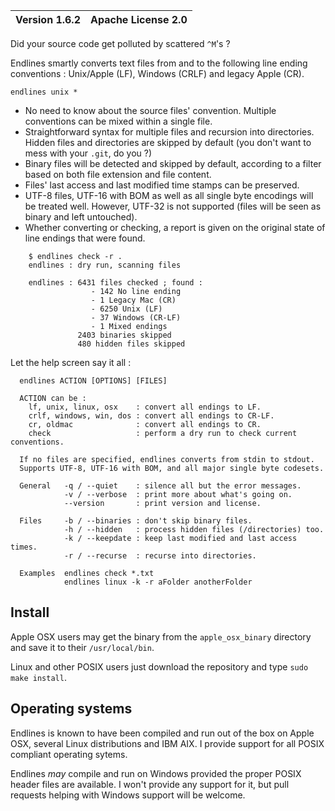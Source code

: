 | Version 1.6.2 | Apache License 2.0 |
| ------------- | ------------------ |

Did your source code get polluted by scattered `^M`'s ? 

Endlines smartly converts text files from and to the following line ending conventions : Unix/Apple (LF), Windows (CRLF) and legacy Apple (CR).

    endlines unix * 

- No need to know about the source files' convention. Multiple conventions can be mixed within a single file.
- Straightforward syntax for multiple files and recursion into directories. Hidden files and directories are skipped by default (you don't want to mess with your `.git`, do you ?)
- Binary files will be detected and skipped by default, according to a filter based on both file extension and file content.
- Files' last access and last modified time stamps can be preserved.
- UTF-8 files, UTF-16 with BOM as well as all single byte encodings will be treated well. However, UTF-32 is not supported (files will be seen as binary and left untouched).
- Whether converting or checking, a report is given on the original state of line endings that were found.

```
    $ endlines check -r .
    endlines : dry run, scanning files
     
    endlines : 6431 files checked ; found :
                  - 142 No line ending
                  - 1 Legacy Mac (CR)
                  - 6250 Unix (LF)
                  - 37 Windows (CR-LF)
                  - 1 Mixed endings
               2403 binaries skipped
               480 hidden files skipped
```

Let the help screen say it all :


      endlines ACTION [OPTIONS] [FILES]
    
      ACTION can be :
        lf, unix, linux, osx    : convert all endings to LF.
        crlf, windows, win, dos : convert all endings to CR-LF.
        cr, oldmac              : convert all endings to CR.
        check                   : perform a dry run to check current conventions.
    
      If no files are specified, endlines converts from stdin to stdout.
      Supports UTF-8, UTF-16 with BOM, and all major single byte codesets.
    
      General   -q / --quiet    : silence all but the error messages.
                -v / --verbose  : print more about what's going on.
                --version       : print version and license.
    
      Files     -b / --binaries : don't skip binary files.
                -h / --hidden   : process hidden files (/directories) too.
                -k / --keepdate : keep last modified and last access times.
                -r / --recurse  : recurse into directories.
    
      Examples  endlines check *.txt
                endlines linux -k -r aFolder anotherFolder


Install
-------

Apple OSX users may get the binary from the `apple_osx_binary` directory and save it to their `/usr/local/bin`.

Linux and other POSIX users just download the repository and type `sudo make install`. 


Operating systems
-----------------

Endlines is known to have been compiled and run out of the box on Apple OSX, several Linux distributions and IBM AIX. I provide support for all POSIX compliant operating sytems.

Endlines *may* compile and run on Windows provided the proper POSIX header files are available. I won't provide any support for it, but pull requests helping with Windows support will be welcome.
